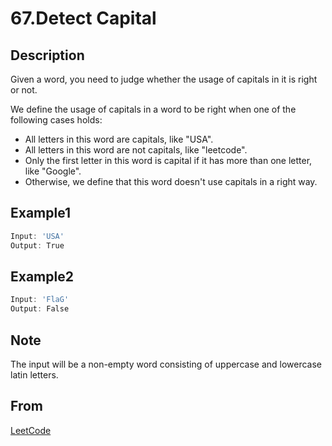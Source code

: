 # 67.Detect Capital

## Description

Given a word, you need to judge whether the usage of capitals in it is right or not.

We define the usage of capitals in a word to be right when one of the following cases holds:

* All letters in this word are capitals, like "USA".
* All letters in this word are not capitals, like "leetcode".
* Only the first letter in this word is capital if it has more than one letter, like "Google".
* Otherwise, we define that this word doesn't use capitals in a right way.

## Example1

```javascript
Input: 'USA'
Output: True
```

## Example2

```javascript
Input: 'FlaG'
Output: False
```

## Note

The input will be a non-empty word consisting of uppercase and lowercase latin letters.

## From

[LeetCode](https://leetcode.com/problems/detect-capital)

